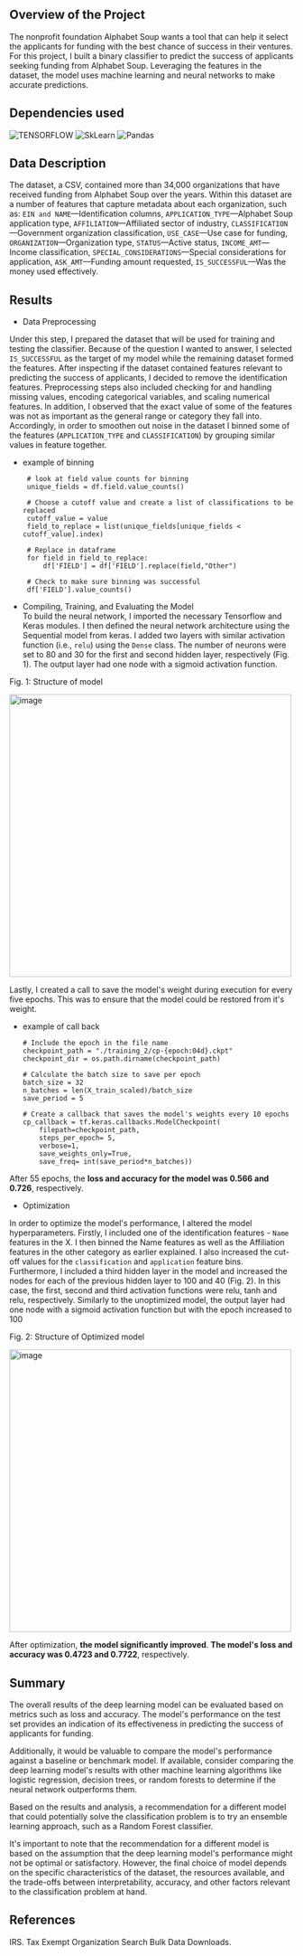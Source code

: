## Overview of the Project
The nonprofit foundation Alphabet Soup wants a tool that can help it select the applicants for funding with the best chance of success in their ventures. For this project, I built a binary classifier to predict the success of applicants seeking funding from Alphabet Soup. Leveraging the features in the dataset, the model uses machine learning and neural networks to make accurate predictions.

## Dependencies used

![TENSORFLOW](https://img.shields.io/badge/TensorFlow-FF6F00?style=for-the-badge&logo=tensorflow&logoColor=white)
![SkLearn](https://img.shields.io/badge/scikit_learn-F7931E?style=for-the-badge&logo=scikit-learn&logoColor=white)
![Pandas](https://img.shields.io/badge/Pandas-2C2D72?style=for-the-badge&logo=pandas&logoColor=white)

## Data Description
The dataset, a CSV, contained more than 34,000 organizations that have received funding from Alphabet Soup over the years. Within this dataset are a number of features that capture metadata about each organization, such as:
`EIN and NAME`—Identification columns,
`APPLICATION_TYPE`—Alphabet Soup application type,
`AFFILIATION`—Affiliated sector of industry,
`CLASSIFICATION`—Government organization classification,
`USE_CASE`—Use case for funding,
`ORGANIZATION`—Organization type,
`STATUS`—Active status,
`INCOME_AMT`—Income classification,
`SPECIAL_CONSIDERATIONS`—Special considerations for application,
`ASK_AMT`—Funding amount requested,
`IS_SUCCESSFUL`—Was the money used effectively.

## Results

- Data Preprocessing

Under this step, I prepared the dataset that will be used for training and testing the classifier. Because of the question I wanted to answer, I selected `IS_SUCCESSFUL` as the target of my model while the remaining dataset formed the features. After inspecting if the dataset contained features relevant to predicting the success of applicants, I decided to remove the identification features. Preprocessing steps also included checking for and handling missing values, encoding categorical variables, and scaling numerical features. In addition, I observed that the exact value of some of the features was not as important as the general range or category they fall into. Accordingly, in order to smoothen out noise in the dataset I binned some of the features (`APPLICATION_TYPE` and `CLASSIFICATION`) by grouping similar values in feature together.
    
   - example of binning  
    
          # look at field value counts for binning
          unique_fields = df.field.value_counts()

          # Choose a cutoff value and create a list of classifications to be replaced
          cutoff_value = value
          field_to_replace = list(unique_fields[unique_fields < cutoff_value].index)

          # Replace in dataframe
          for field in field_to_replace:
              df['FIELD'] = df['FIELD'].replace(field,"Other")

          # Check to make sure binning was successful
          df['FIELD'].value_counts()

- Compiling, Training, and Evaluating the Model  
To build the neural network, I imported the necessary Tensorflow and Keras modules. I then defined the neural network architecture using the Sequential model from keras. I added two layers with similar activation function (i.e., `relu`) using the `Dense` class. The number of neurons were set to 80 and 30 for the first and second hidden layer, respectively (Fig. 1). The output layer had one node with a sigmoid activation function.

Fig. 1: Structure of model

  <img width="500" alt="image" src="https://github.com/Jayplect/deep-learning-AlphabetSoup/assets/107348074/2c3ad445-711f-4318-ba83-f1d77068d0c7">

Lastly, I created a call to save the model's weight during execution for every five epochs. This was to ensure that the model could be restored from it's weight.
   
  - example of call back
    
        # Include the epoch in the file name
        checkpoint_path = "./training_2/cp-{epoch:04d}.ckpt"
        checkpoint_dir = os.path.dirname(checkpoint_path)

        # Calculate the batch size to save per epoch
        batch_size = 32
        n_batches = len(X_train_scaled)/batch_size
        save_period = 5

        # Create a callback that saves the model's weights every 10 epochs
        cp_callback = tf.keras.callbacks.ModelCheckpoint(
            filepath=checkpoint_path,
            steps_per_epoch= 5,
            verbose=1, 
            save_weights_only=True,
            save_freq= int(save_period*n_batches))

After 55 epochs, the **loss and accuracy for the model was 0.566 and 0.726**, respectively.

- Optimization

In order to optimize the model's performance, I altered the model hyperparameters. Firstly, I included one of the identification features - `Name` features in the X. I then binned the Name features as well as the Affiliation features in the other category as earlier explained. I also increased the cut-off values for the `classification` and `application` feature bins. Furthermore, I included a third hidden layer in the model and increased the nodes for each of the previous hidden layer to 100 and 40 (Fig. 2). In this case, the first, second and third activation functions were relu, tanh and relu, respectively. Similarly to the unoptimized model, the output layer had one node with a sigmoid activation function but with the epoch increased to 100

Fig. 2: Structure of Optimized model

<img width="500" alt="image" src="https://github.com/Jayplect/deep-learning-AlphabetSoup/assets/107348074/993d43c8-76d7-4e9a-8b5f-038865c6fb99">

After optimization, **the model significantly improved**. **The model's loss and accuracy was 0.4723 and 0.7722**, respectively.

## Summary
The overall results of the deep learning model can be evaluated based on metrics such as loss and accuracy. The model's performance on the test set provides an indication of its effectiveness in predicting the success of applicants for funding.

Additionally, it would be valuable to compare the model's performance against a baseline or benchmark model. If available, consider comparing the deep learning model's results with other machine learning algorithms like logistic regression, decision trees, or random forests to determine if the neural network outperforms them.

Based on the results and analysis, a recommendation for a different model that could potentially solve the classification problem is to try an ensemble learning approach, such as a Random Forest classifier.

It's important to note that the recommendation for a different model is based on the assumption that the deep learning model's performance might not be optimal or satisfactory. However, the final choice of model depends on the specific characteristics of the dataset, the resources available, and the trade-offs between interpretability, accuracy, and other factors relevant to the classification problem at hand.


## References
IRS. Tax Exempt Organization Search Bulk Data Downloads.
